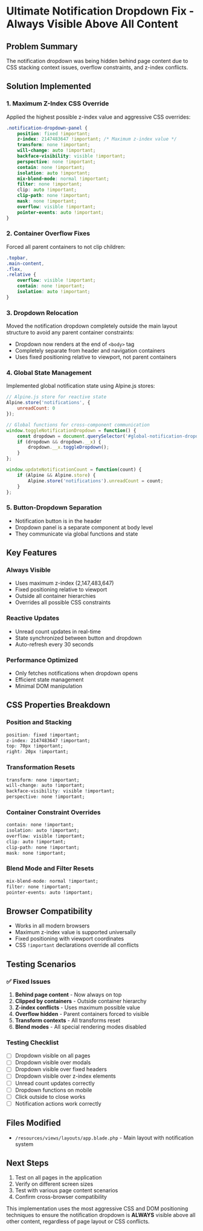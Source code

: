 # Ultimate Notification Dropdown Fix - Always Visible Above All Content

## Problem Summary
The notification dropdown was being hidden behind page content due to CSS stacking context issues, overflow constraints, and z-index conflicts.

## Solution Implemented

### 1. Maximum Z-Index CSS Override
Applied the highest possible z-index value and aggressive CSS overrides:

```css
.notification-dropdown-panel {
    position: fixed !important;
    z-index: 2147483647 !important; /* Maximum z-index value */
    transform: none !important;
    will-change: auto !important;
    backface-visibility: visible !important;
    perspective: none !important;
    contain: none !important;
    isolation: auto !important;
    mix-blend-mode: normal !important;
    filter: none !important;
    clip: auto !important;
    clip-path: none !important;
    mask: none !important;
    overflow: visible !important;
    pointer-events: auto !important;
}
```

### 2. Container Overflow Fixes
Forced all parent containers to not clip children:

```css
.topbar,
.main-content,
.flex,
.relative {
    overflow: visible !important;
    contain: none !important;
    isolation: auto !important;
}
```

### 3. Dropdown Relocation
Moved the notification dropdown completely outside the main layout structure to avoid any parent container constraints:

- Dropdown now renders at the end of `<body>` tag
- Completely separate from header and navigation containers
- Uses fixed positioning relative to viewport, not parent containers

### 4. Global State Management
Implemented global notification state using Alpine.js stores:

```javascript
// Alpine.js store for reactive state
Alpine.store('notifications', {
    unreadCount: 0
});

// Global functions for cross-component communication
window.toggleNotificationDropdown = function() {
    const dropdown = document.querySelector('#global-notification-dropdown');
    if (dropdown && dropdown.__x) {
        dropdown.__x.toggleDropdown();
    }
};

window.updateNotificationCount = function(count) {
    if (Alpine && Alpine.store) {
        Alpine.store('notifications').unreadCount = count;
    }
};
```

### 5. Button-Dropdown Separation
- Notification button is in the header
- Dropdown panel is a separate component at body level
- They communicate via global functions and state

## Key Features

### Always Visible
- Uses maximum z-index (2,147,483,647)
- Fixed positioning relative to viewport
- Outside all container hierarchies
- Overrides all possible CSS constraints

### Reactive Updates
- Unread count updates in real-time
- State synchronized between button and dropdown
- Auto-refresh every 30 seconds

### Performance Optimized
- Only fetches notifications when dropdown opens
- Efficient state management
- Minimal DOM manipulation

## CSS Properties Breakdown

### Position and Stacking
```css
position: fixed !important;
z-index: 2147483647 !important;
top: 70px !important;
right: 20px !important;
```

### Transformation Resets
```css
transform: none !important;
will-change: auto !important;
backface-visibility: visible !important;
perspective: none !important;
```

### Container Constraint Overrides
```css
contain: none !important;
isolation: auto !important;
overflow: visible !important;
clip: auto !important;
clip-path: none !important;
mask: none !important;
```

### Blend Mode and Filter Resets
```css
mix-blend-mode: normal !important;
filter: none !important;
pointer-events: auto !important;
```

## Browser Compatibility
- Works in all modern browsers
- Maximum z-index value is supported universally
- Fixed positioning with viewport coordinates
- CSS `!important` declarations override all conflicts

## Testing Scenarios

### ✅ Fixed Issues
1. **Behind page content** - Now always on top
2. **Clipped by containers** - Outside container hierarchy
3. **Z-index conflicts** - Uses maximum possible value
4. **Overflow hidden** - Parent containers forced to visible
5. **Transform contexts** - All transforms reset
6. **Blend modes** - All special rendering modes disabled

### Testing Checklist
- [ ] Dropdown visible on all pages
- [ ] Dropdown visible over modals
- [ ] Dropdown visible over fixed headers
- [ ] Dropdown visible over z-index elements
- [ ] Unread count updates correctly
- [ ] Dropdown functions on mobile
- [ ] Click outside to close works
- [ ] Notification actions work correctly

## Files Modified
- `/resources/views/layouts/app.blade.php` - Main layout with notification system

## Next Steps
1. Test on all pages in the application
2. Verify on different screen sizes
3. Test with various page content scenarios
4. Confirm cross-browser compatibility

This implementation uses the most aggressive CSS and DOM positioning techniques to ensure the notification dropdown is **ALWAYS** visible above all other content, regardless of page layout or CSS conflicts.

